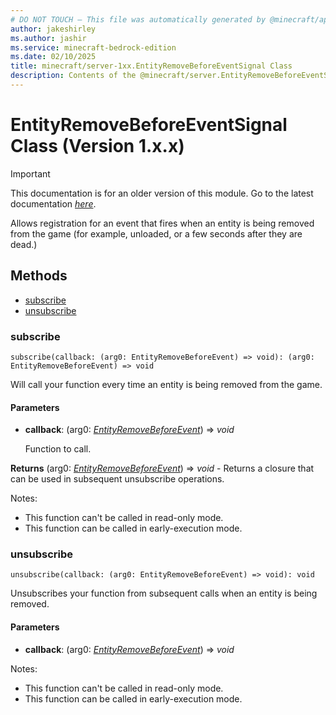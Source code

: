 ```yaml
---
# DO NOT TOUCH — This file was automatically generated by @minecraft/api-docs-generator, to report problems file an issue at https://github.com/Mojang/minecraft-scripting-libraries
author: jakeshirley
ms.author: jashir
ms.service: minecraft-bedrock-edition
ms.date: 02/10/2025
title: minecraft/server-1xx.EntityRemoveBeforeEventSignal Class
description: Contents of the @minecraft/server.EntityRemoveBeforeEventSignal class (Version 1.x.x).
---
```

# EntityRemoveBeforeEventSignal Class (Version 1.x.x)

> [!IMPORTANT]
> This documentation is for an older version of this module. Go to the latest documentation [*here*](../../../scriptapi/minecraft/server/EntityRemoveBeforeEventSignal.md).

Allows registration for an event that fires when an entity is being removed from  the game (for example, unloaded, or a few seconds after they are dead.)

## Methods
- [subscribe](#subscribe)
- [unsubscribe](#unsubscribe)

### **subscribe**
`
subscribe(callback: (arg0: EntityRemoveBeforeEvent) => void): (arg0: EntityRemoveBeforeEvent) => void
`

Will call your function every time an entity is being removed from the game.

#### **Parameters**
- **callback**: (arg0: [*EntityRemoveBeforeEvent*](EntityRemoveBeforeEvent.md)) => *void*
  
  Function to call.

**Returns** (arg0: [*EntityRemoveBeforeEvent*](EntityRemoveBeforeEvent.md)) => *void* - Returns a closure that can be used in subsequent unsubscribe operations.
  
Notes:
- This function can't be called in read-only mode.
- This function can be called in early-execution mode.

### **unsubscribe**
`
unsubscribe(callback: (arg0: EntityRemoveBeforeEvent) => void): void
`

Unsubscribes your function from subsequent calls when an entity is being removed.

#### **Parameters**
- **callback**: (arg0: [*EntityRemoveBeforeEvent*](EntityRemoveBeforeEvent.md)) => *void*
  
Notes:
- This function can't be called in read-only mode.
- This function can be called in early-execution mode.
